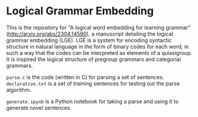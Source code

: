 # Logical Grammar Embedding

This is the repository for "A logical word embedding for learning grammar" (http://arxiv.org/abs/2304.14590), a manuscript detailing the logical grammar embedding (LGE). LGE is a system for encoding syntactic structure in natural language in the form of binary codes for each word, in such a way that the codes can be interpreted as elements of a quiasigroup. It is inspired the logical structure of pregroup grammars and categorial grammars.

`parse.c` is the code (written in C) for parsing a set of sentences. `declarative.txt` is a set of training sentences for testing out the parse algorithm.

`generate.ipynb` is a Python notebook for taking a parse and using it to generate novel sentences.
